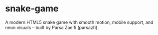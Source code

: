 # snake-game
A modern HTML5 snake game with smooth motion, mobile support, and neon visuals – built by Parsa Zaeifi (parsazfi).
